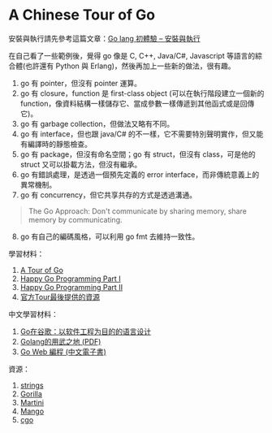 A Chinese Tour of Go
====================

安裝與執行請先參考這篇文章：<a href="http://imazole.wordpress.com/2013/12/03/go-lang-part1/" target="_blank">Go lang 初體驗 – 安裝與執行</a>

在自己看了一些範例後，覺得 go 像是 C, C++, Java/C#, Javascript 等語言的綜合體(也許還有 Python 與 Erlang)，然後再加上一些新的做法，很有趣。        
1. go 有 pointer，但沒有 pointer 運算。       
2. go 有 closure，function 是 first-class object (可以在執行階段建立一個新的 function，像資料結構一樣儲存它、當成參數一樣傳遞到其他函式或是回傳它)。           
3. go 有 garbage collection，但做法又略有不同。         
4. go 有 interface，但也跟 java/C# 的不一樣，它不需要特別聲明實作，但又能有編譯時的靜態檢查。        
5. go 有 package，但沒有命名空間；go 有 struct，但沒有 class，可是他的 struct 又可以掛載方法，但沒有繼承。      
6. go 有錯誤處理，是透過一個預先定義的 error interface，而非傳統意義上的異常機制。    
7. go 有 concurrency，但它共享共存的方式是透過溝通。    
> The Go Approach: Don't communicate by sharing memory, share memory by communicating.
8. go 有自己的編碼風格，可以利用 go fmt 去維持一致性。

學習材料：      
1. <a href="http://tour.golang.org/" target="_blank">A Tour of Go</a>     
2. <a href="http://www.slideshare.net/c9s/happy-gopart1" target="_blank">Happy Go Programming Part I</a>      
3. <a href="http://www.slideshare.net/c9s/happy-go-programming-part-2" target="_blank">Happy Go Programming Part II</a>      
4. <a href="http://tour.golang.org/#72" target="_blank">官方Tour最後提供的資源</a>  

中文學習材料：      
1. <a href="http://blog.jobbole.com/36480/" target="_blank">Go在谷歌：以软件工程为目的的语言设计</a>     
2. <a href="http://open.qiniudn.com/where-can-you-use-golang.pdf" target="_blank">Golang的用武之地 (PDF)</a>       
3. <a href="https://github.com/astaxie/build-web-application-with-golang/" target="_blank">Go Web 編程 (中文電子書)</a>        

資源：    
1. <a href="http://golang.org/pkg/strings/" target="_blank">strings</a>      
2. <a href="http://www.gorillatoolkit.org/" target="_blank">Gorilla</a>       
3. <a href="https://github.com/codegangsta/martini" target="_blank">Martini</a>      
4. <a href="https://github.com/paulbellamy/mango" target="_blank">Mango</a>    
5. <a href="http://golang.org/cmd/cgo/" target="_blank">cgo</a> 

